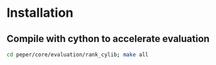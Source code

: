 # Installation

## Compile with cython to accelerate evaluation

```Bash
cd peper/core/evaluation/rank_cylib; make all
```
